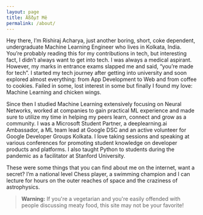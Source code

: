 ```yaml
---
layout: page
title: Äßðµ† Mê
permalink: /about/
---
```


Hey there, I’m Rishiraj Acharya, just another boring, short, coke dependent, undergraduate Machine Learning Engineer who lives in Kolkata, India. You’re probably reading this for my contributions in tech, but interesting fact, I didn’t always want to get into tech. I was always a medical aspirant. However, my marks in entrance exams slapped me and said, “you’re made for tech”. I started my tech journey after getting into university and soon explored almost everything: from App Development to Web and from coffee to cookies. Failed in some, lost interest in some but finally I found my love: Machine Learning and chicken wings.

Since then I studied Machine Learning extensively focusing on Neural Networks, worked at companies to gain practical ML experience and made sure to utilize my time in helping my peers learn, connect and grow as a community. I was a Microsoft Student Partner, a deeplearning.ai Ambassador, a ML team lead at Google DSC and an active volunteer for Google Developer Groups Kolkata. I love taking sessions and speaking at various conferences for promoting student knowledge on developer products and platforms. I also taught Python to students during the pandemic as a facilitator at Stanford University.

These were some things that you can find about me on the internet, want a secret? I’m a national level Chess player, a swimming champion and I can lecture for hours on the outer reaches of space and the craziness of astrophysics.

> **Warning:** If you're a vegetarian and you're easily offended with people discussing meaty food, this site may not be your favorite!

